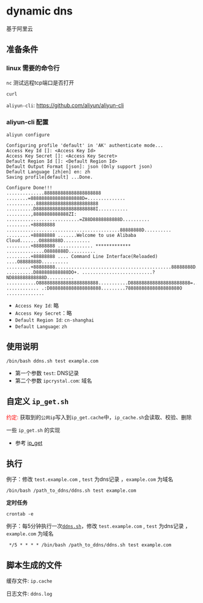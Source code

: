 # dynamic dns

基于阿里云

## 准备条件

### linux 需要的命令行

`nc` 测试远程tcp端口是否打开

`curl`

`aliyun-cli`: https://github.com/aliyun/aliyun-cli

### aliyun-cli 配置

```shell
aliyun configure 
```

```text
Configuring profile 'default' in 'AK' authenticate mode...
Access Key Id []: <Access Key Id>
Access Key Secret []: <Access Key Secret>
Default Region Id []: <Default Region Id>
Default Output Format [json]: json (Only support json)
Default Language [zh|en] en: zh
Saving profile[default] ...Done.

Configure Done!!!
..............888888888888888888888 ........=8888888888888888888D=..............
...........88888888888888888888888 ..........D8888888888888888888888I...........
.........,8888888888888ZI: ...........................=Z88D8888888888D..........
.........+88888888 ..........................................88888888D..........
.........+88888888 .......Welcome to use Alibaba Cloud.......O8888888D..........
.........+88888888 ............. ************* ..............O8888888D..........
.........+88888888 .... Command Line Interface(Reloaded) ....O8888888D..........
.........+88888888...........................................88888888D..........
..........D888888888888DO+. ..........................?ND888888888888D..........
...........O8888888888888888888888...........D8888888888888888888888=...........
............ .:D8888888888888888888.........78888888888888888888O ..............
```

- `Access Key Id`: 略
- `Access Key Secret`：略
- `Default Region Id`: `cn-shanghai`
- `Default Language`: `zh`

## 使用说明

```text
/bin/bash ddns.sh test example.com
```

- 第一个参数 `test`: DNS记录
- 第二个参数 `ipcrystal.com`: 域名

## 自定义 `ip_get.sh`

<font color=red>约定: </font>获取到的`公网ip`写入到`ip_get.cache`中，`ip_cache.sh`会读取、校验、删除

一些 `ip_get.sh` 的实现

- 参考 [ip_get](ip_get)

## 执行

例子：修改 `test.example.com` , `test` 为dns记录 ，`example.com` 为域名

```shell
/bin/bash /path_to_ddns/ddns.sh test example.com 
```

**定时任务**

```shell
crontab -e
```

例子：每5分钟执行一次[`ddns.sh`](ddns.sh)，修改 `test.example.com` , `test` 为dns记录 ，`example.com` 为域名

```text
 */5 * * * * /bin/bash /path_to_ddns/ddns.sh test example.com 
```

## 脚本生成的文件

缓存文件: `ip.cache`

日志文件: `ddns.log`